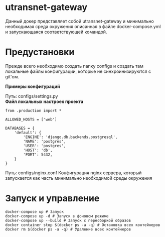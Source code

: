 # utransnet-gateway

Данный докер представляет собой utransnet-gateway и минимально необходимая среда окружения описанная в файле docker-compose.yml и запускающаяся соответствующей командой.

# Предустановки
Прежде всего необходимо создать папку configs и создать там локальные файлы конфигурации, которые не синхроинизируются с git'ом.

**Примеры конфигураций**

Путь: configs/settings.py</br>
**Файл локальных настроек проекта**
```
from .production import * 

ALLOWED_HOSTS = ['web']

DATABASES = {  
    'default': {
        'ENGINE': 'django.db.backends.postgresql',
        'NAME': 'postgres',
        'USER': 'postgres',
        'HOST': 'db',
        'PORT': 5432,
    }
} 
```

Путь: configs/nginx.conf
Конфигурация nginx сервера, который запускается как часть минимально необходимой среды окружения 

# Запуск и управление
```
docker-compose up # Запуск
docker-compose up -d # Запуск в фоновом режиме
docker-compose up --build # Запуск с пересборкой образов
docker container stop $(docker ps -a -q) # Остановка всех контейнеров
docker rm $(docker ps -a -q) # Удаление всех контейнеров
```

